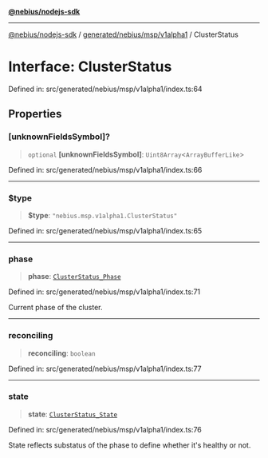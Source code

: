 [**@nebius/nodejs-sdk**](../../../../../README.md)

***

[@nebius/nodejs-sdk](../../../../../README.md) / [generated/nebius/msp/v1alpha1](../README.md) / ClusterStatus

# Interface: ClusterStatus

Defined in: src/generated/nebius/msp/v1alpha1/index.ts:64

## Properties

### \[unknownFieldsSymbol\]?

> `optional` **\[unknownFieldsSymbol\]**: `Uint8Array`\<`ArrayBufferLike`\>

Defined in: src/generated/nebius/msp/v1alpha1/index.ts:66

***

### $type

> **$type**: `"nebius.msp.v1alpha1.ClusterStatus"`

Defined in: src/generated/nebius/msp/v1alpha1/index.ts:65

***

### phase

> **phase**: [`ClusterStatus_Phase`](../type-aliases/ClusterStatus_Phase.md)

Defined in: src/generated/nebius/msp/v1alpha1/index.ts:71

Current phase of the cluster.

***

### reconciling

> **reconciling**: `boolean`

Defined in: src/generated/nebius/msp/v1alpha1/index.ts:77

***

### state

> **state**: [`ClusterStatus_State`](../type-aliases/ClusterStatus_State.md)

Defined in: src/generated/nebius/msp/v1alpha1/index.ts:76

State reflects substatus of the phase to define whether it's healthy or not.
